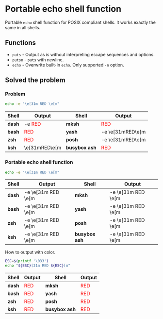 # Portable echo shell function

Portable `echo` shell function for POSIX compliant shells. It works exactly the same in all shells.

## Functions

* `puts` - Output as is without interpreting escape sequences and options.
* `putsn` - `puts` with newline.
* `echo` - Overwrite built-in `echo`. Only supported `-n` option.

## Solved the problem

### Problem

```sh
echo -e "\e[31m RED \e[m"
```

| Shell    | Output                          | Shell           | Output                       |
| -------- | ------------------------------- | --------------- | ---------------------------- |
| **dash** | -e <font color="red">RED</font> | **mksh**        | <font color="red">RED</font> |
| **bash** | <font color="red">RED</font>    | **yash**        | -e \e[31mRED\e[m             |
| **zsh**  | <font color="red">RED</font>    | **posh**        | -e \e[31mRED\e[m             |
| **ksh**  | \e[31mRED\e[m                   | **busybox ash** | <font color="red">RED</font> |

### Portable echo shell function

```sh
echo -e "\e[31m RED \e[m"
```

| Shell    | Output             | Shell           | Output             |
| -------- | ------------------ | --------------- | ------------------ |
| **dash** | -e \e[31m RED \e[m | **mksh**        | -e \e[31m RED \e[m |
| **bash** | -e \e[31m RED \e[m | **yash**        | -e \e[31m RED \e[m |
| **zsh**  | -e \e[31m RED \e[m | **posh**        | -e \e[31m RED \e[m |
| **ksh**  | -e \e[31m RED \e[m | **busybox ash** | -e \e[31m RED \e[m |

How to output with color.

```sh
ESC=$(printf '\033')
echo "${ESC}[31m RED ${ESC}[m"
```

| Shell    | Output                       | Shell           | Output                       |
| -------- | ---------------------------- | --------------- | ---------------------------- |
| **dash** | <font color="red">RED</font> | **mksh**        | <font color="red">RED</font> |
| **bash** | <font color="red">RED</font> | **yash**        | <font color="red">RED</font> |
| **zsh**  | <font color="red">RED</font> | **posh**        | <font color="red">RED</font> |
| **ksh**  | <font color="red">RED</font> | **busybox ash** | <font color="red">RED</font> |
